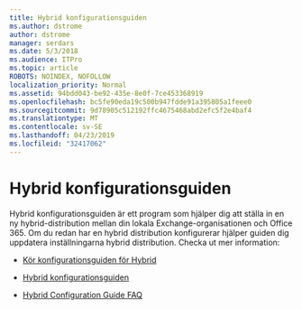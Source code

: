 ```yaml
---
title: Hybrid konfigurationsguiden
ms.author: dstrome
author: dstrome
manager: serdars
ms.date: 5/3/2018
ms.audience: ITPro
ms.topic: article
ROBOTS: NOINDEX, NOFOLLOW
localization_priority: Normal
ms.assetid: 94bdd043-be92-435e-8e0f-7ce453368919
ms.openlocfilehash: bc5fe90eda19c500b947fdde91a395805a1feee0
ms.sourcegitcommit: 9d78905c512192ffc4675468abd2efc5f2e4baf4
ms.translationtype: MT
ms.contentlocale: sv-SE
ms.lasthandoff: 04/23/2019
ms.locfileid: "32417062"
---
```

# <a name="hybrid-configuration-wizard"></a>Hybrid konfigurationsguiden

Hybrid konfigurationsguiden är ett program som hjälper dig att ställa in en ny hybrid-distribution mellan din lokala Exchange-organisationen och Office 365. Om du redan har en hybrid distribution konfigurerar hjälper guiden dig uppdatera inställningarna hybrid distribution. Checka ut mer information:
  
- [Kör konfigurationsguiden för Hybrid](https://technet.microsoft.com/library/mt595788%28v=exchg.150%29.aspx)
    
- [Hybrid konfigurationsguiden](https://technet.microsoft.com/library/hh529921%28v=exchg.150%29.aspx)
    
- [Hybrid Configuration Guide FAQ](https://technet.microsoft.com/library/mt488940%28v=exchg.150%29.aspx)
    

